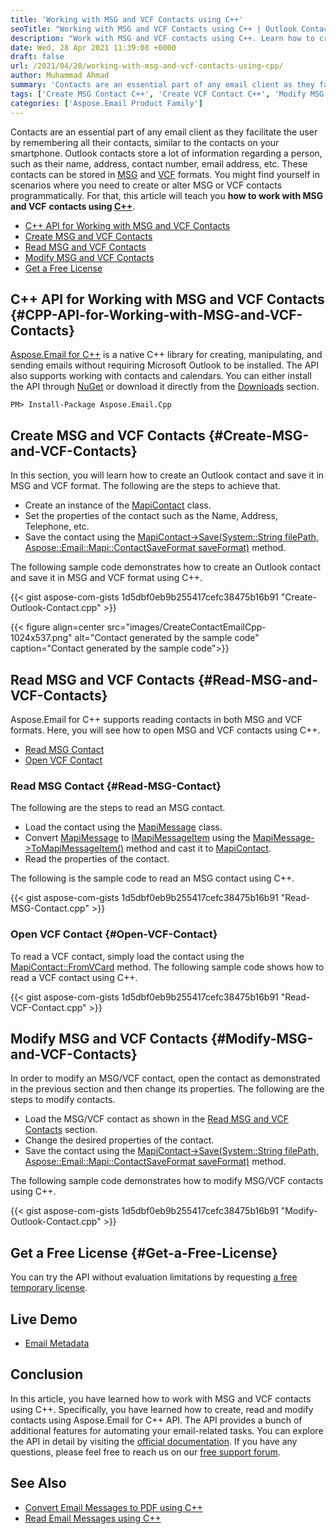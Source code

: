 ```yaml
---
title: 'Working with MSG and VCF Contacts using C++'
seoTitle: "Working with MSG and VCF Contacts using C++ | Outlook Contacts"
description: "Work with MSG and VCF contacts using C++. Learn how to create, read and modify MSG and VCF contacts within your C++ applications."
date: Wed, 28 Apr 2021 11:39:08 +0000
draft: false
url: /2021/04/28/working-with-msg-and-vcf-contacts-using-cpp/
author: Muhammad Ahmad
summary: 'Contacts are an essential part of any email client as they facilitate the user by remembering all their contacts, similar to the contacts on your smartphone. Outlook contacts store a lot of information regarding a person, such as their name, address, contact number, email address, etc. These contacts can be stored in [MSG][1] and [VCF][2] formats. You might find yourself in scenarios where you need to create or alter MSG or VCF contacts programmatically. For that, this article will teach you **how to work with MSG and VCF** **contacts using C++**.'
tags: ['Create MSG Contact C++', 'Create VCF Contact C++', 'Modify MSG Contact C++', 'Modify VCF Contact C++', 'Read MSG Contact C++', 'Read VCF Contact C++']
categories: ['Aspose.Email Product Family']
---
```


Contacts are an essential part of any email client as they facilitate the user by remembering all their contacts, similar to the contacts on your smartphone. Outlook contacts store a lot of information regarding a person, such as their name, address, contact number, email address, etc. These contacts can be stored in [MSG][3] and [VCF][4] formats. You might find yourself in scenarios where you need to create or alter MSG or VCF contacts programmatically. For that, this article will teach you **how to work with MSG and VCF** **contacts using [C++][5]**.

*   [C++ API for Working with MSG and VCF Contacts][6]
*   [Create MSG and VCF Contacts][7]
*   [Read MSG and VCF Contacts][8]
*   [Modify MSG and VCF Contacts][9]
*   [Get a Free License][10]

## C++ API for Working with MSG and VCF Contacts {#CPP-API-for-Working-with-MSG-and-VCF-Contacts}

[Aspose.Email for C++][11] is a native C++ library for creating, manipulating, and sending emails without requiring Microsoft Outlook to be installed. The API also supports working with contacts and calendars. You can either install the API through [NuGet][12] or download it directly from the [Downloads][13] section.

```
PM> Install-Package Aspose.Email.Cpp
```

## Create MSG and VCF Contacts {#Create-MSG-and-VCF-Contacts}

In this section, you will learn how to create an Outlook contact and save it in MSG and VCF format. The following are the steps to achieve that.

*   Create an instance of the [MapiContact][14] class.
*   Set the properties of the contact such as the Name, Address, Telephone, etc.
*   Save the contact using the [MapiContact->Save(System::String filePath, Aspose::Email::Mapi::ContactSaveFormat saveFormat)][15] method.

The following sample code demonstrates how to create an Outlook contact and save it in MSG and VCF format using C++.

{{< gist aspose-com-gists 1d5dbf0eb9b255417cefc38475b16b91 "Create-Outlook-Contact.cpp" >}}



{{< figure align=center src="images/CreateContactEmailCpp-1024x537.png" alt="Contact generated by the sample code" caption="Contact generated by the sample code">}}


## Read MSG and VCF Contacts {#Read-MSG-and-VCF-Contacts}

Aspose.Email for C++ supports reading contacts in both MSG and VCF formats. Here, you will see how to open MSG and VCF contacts using C++.

*   [Read MSG Contact][16]
*   [Open VCF Contact][17]

### Read MSG Contact {#Read-MSG-Contact}

The following are the steps to read an MSG contact.

*   Load the contact using the [MapiMessage][18] class.
*   Convert [MapiMessage][19] to [IMapiMessageItem][20] using the [MapiMessage->ToMapiMessageItem()][21] method and cast it to [MapiContact][22].
*   Read the properties of the contact.

The following is the sample code to read an MSG contact using C++.

{{< gist aspose-com-gists 1d5dbf0eb9b255417cefc38475b16b91 "Read-MSG-Contact.cpp" >}}

### Open VCF Contact {#Open-VCF-Contact}

To read a VCF contact, simply load the contact using the [MapiContact::FromVCard][23] method. The following sample code shows how to read a VCF contact using C++.

{{< gist aspose-com-gists 1d5dbf0eb9b255417cefc38475b16b91 "Read-VCF-Contact.cpp" >}}

## Modify MSG and VCF Contacts {#Modify-MSG-and-VCF-Contacts}

In order to modify an MSG/VCF contact, open the contact as demonstrated in the previous section and then change its properties. The following are the steps to modify contacts.

*   Load the MSG/VCF contact as shown in the [Read MSG and VCF Contacts][24] section.
*   Change the desired properties of the contact.
*   Save the contact using the [MapiContact->Save(System::String filePath, Aspose::Email::Mapi::ContactSaveFormat saveFormat)][25] method.

The following sample code demonstrates how to modify MSG/VCF contacts using C++.

{{< gist aspose-com-gists 1d5dbf0eb9b255417cefc38475b16b91 "Modify-Outlook-Contact.cpp" >}}

## Get a Free License {#Get-a-Free-License}

You can try the API without evaluation limitations by requesting [a free temporary license][26].

## Live Demo

*   [Email Metadata][27]

## Conclusion

In this article, you have learned how to work with MSG and VCF contacts using C++. Specifically, you have learned how to create, read and modify contacts using Aspose.Email for C++ API. The API provides a bunch of additional features for automating your email-related tasks. You can explore the API in detail by visiting the [official documentation][28]. If you have any questions, please feel free to reach us on our [free support forum][29].

## See Also

*   [Convert Email Messages to PDF using C++][30]
*   [Read Email Messages using C++][31]




[1]: https://docs.fileformat.com/email/msg/
[2]: https://docs.fileformat.com/email/vcf/
[3]: https://docs.fileformat.com/email/msg/
[4]: https://docs.fileformat.com/email/vcf/
[5]: https://docs.fileformat.com/programming/cpp/
[6]: #CPP-API-for-Working-with-MSG-and-VCF-Contacts
[7]: #Create-MSG-and-VCF-Contacts
[8]: #Read-MSG-and-VCF-Contacts
[9]: #Modify-MSG-and-VCF-Contacts
[10]: #Get-a-Free-License
[11]: https://products.aspose.com/email/cpp
[12]: https://www.nuget.org/packages/Aspose.Email.Cpp
[13]: https://downloads.aspose.com/email/cpp
[14]: https://apireference.aspose.com/email/cpp/class/aspose.email.mapi.mapi_contact
[15]: https://apireference.aspose.com/email/cpp/class/aspose.email.mapi.mapi_contact#a285e3b88074f7e98168f90c06c9545ce
[16]: #Read-MSG-Contact
[17]: #Open-VCF-Contact
[18]: https://apireference.aspose.com/email/cpp/class/aspose.email.mapi.mapi_message
[19]: https://apireference.aspose.com/email/cpp/class/aspose.email.mapi.mapi_message
[20]: https://apireference.aspose.com/email/cpp/class/aspose.email.mapi.i_mapi_message_item
[21]: https://apireference.aspose.com/email/cpp/class/aspose.email.mapi.mapi_message#a4b5a7ec1af1b48ab7dc62400a91029a0
[22]: https://apireference.aspose.com/email/cpp/class/aspose.email.mapi.mapi_contact
[23]: https://apireference.aspose.com/email/cpp/class/aspose.email.mapi.mapi_contact#a1c8336426e6dc8a98ca0675a08f79e24
[24]: #Read-MSG-and-VCF-Contacts
[25]: https://apireference.aspose.com/email/cpp/class/aspose.email.mapi.mapi_contact#a285e3b88074f7e98168f90c06c9545ce
[26]: https://purchase.aspose.com/temporary-license
[27]: https://products.aspose.app/email/metadata
[28]: https://docs.aspose.com/email/cpp/
[29]: https://forum.aspose.com/c/email/12
[30]: https://blog.aspose.com/2021/02/13/convert-email-messages-to-pdf-using-cpp/
[31]: https://blog.aspose.com/2021/04/22/read-email-messages-using-cpp/





